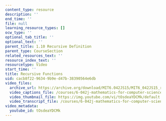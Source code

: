 ```yaml
---
content_type: resource
description: ''
end_time: ''
file: null
learning_resource_types: []
ocw_type: ''
optional_tab_title: ''
optional_text: ''
parent_title: 1.10 Recursive Definition
parent_type: CourseSection
related_resources_text: ''
resource_index_text: ''
resourcetype: Video
start_time: ''
title: Recursive Functions
uid: cacb8f22-9634-9b9e-d47b-38390564e6db
video_files:
  archive_url: https://archive.org/download/MIT6.042JS15/MIT6_042JS15_recursivefunctions_ipod.mp4
  video_captions_file: /courses/6-042j-mathematics-for-computer-science-spring-2015/c90b4fa51619566397db8d76eac388c2_tOsdeaYDCMk.vtt
  video_thumbnail_file: https://img.youtube.com/vi/tOsdeaYDCMk/default.jpg
  video_transcript_file: /courses/6-042j-mathematics-for-computer-science-spring-2015/da0e8a4260bf6dd80f597b6d602ef13e_tOsdeaYDCMk.pdf
video_metadata:
  youtube_id: tOsdeaYDCMk
---
```

